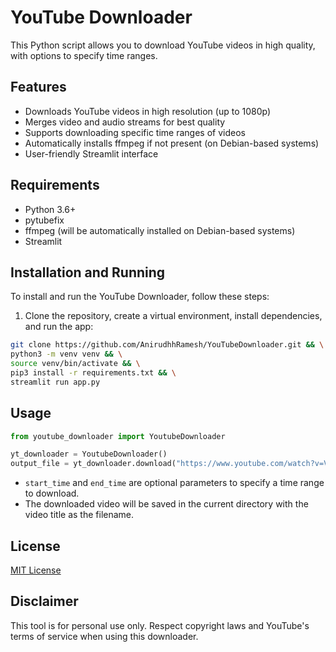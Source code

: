 # YouTube Downloader

This Python script allows you to download YouTube videos in high quality, with options to specify time ranges.

## Features

- Downloads YouTube videos in high resolution (up to 1080p)
- Merges video and audio streams for best quality
- Supports downloading specific time ranges of videos
- Automatically installs ffmpeg if not present (on Debian-based systems)
- User-friendly Streamlit interface

## Requirements

- Python 3.6+
- pytubefix
- ffmpeg (will be automatically installed on Debian-based systems)
- Streamlit

## Installation and Running

To install and run the YouTube Downloader, follow these steps:

1. Clone the repository, create a virtual environment, install dependencies, and run the app:

```bash
git clone https://github.com/AnirudhhRamesh/YouTubeDownloader.git && \
python3 -m venv venv && \
source venv/bin/activate && \
pip3 install -r requirements.txt && \
streamlit run app.py
```

## Usage

```python
from youtube_downloader import YoutubeDownloader

yt_downloader = YoutubeDownloader()
output_file = yt_downloader.download("https://www.youtube.com/watch?v=VIDEO_ID", start_time="00:01:30", end_time="00:03:45")
```

- `start_time` and `end_time` are optional parameters to specify a time range to download.
- The downloaded video will be saved in the current directory with the video title as the filename.

## License

[MIT License](https://opensource.org/licenses/MIT)

## Disclaimer

This tool is for personal use only. Respect copyright laws and YouTube's terms of service when using this downloader.
